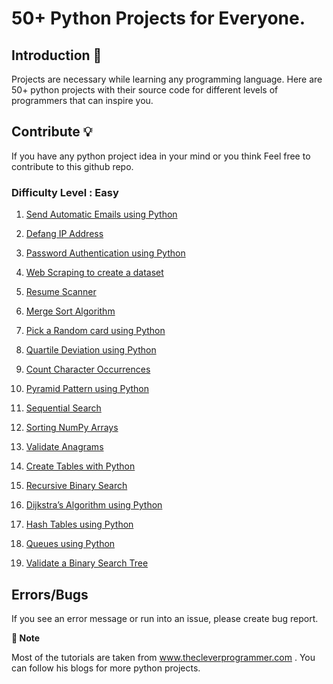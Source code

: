 # 50+ Python Projects for Everyone.
## Introduction 👋
Projects are necessary while learning any programming language. Here are 50+ python projects with their source code for different levels of programmers that can inspire you.
## Contribute 💡
If you have any python project idea in your mind or you think  Feel free to contribute to this github repo.

### Difficulty Level : Easy

1. [Send Automatic Emails using Python](https://thecleverprogrammer.com/2021/06/11/send-automatic-emails-using-python/)


2. [Defang IP Address](https://thecleverprogrammer.com/2021/02/22/defang-ip-address-using-python/)
3. [Password Authentication using Python](https://thecleverprogrammer.com/2021/05/02/password-authentication-using-python/)
4. [Web Scraping to create a dataset](https://thecleverprogrammer.com/2021/05/14/web-scraping-to-create-a-dataset-using-python/)
5. [Resume Scanner](https://thecleverprogrammer.com/2021/05/30/resume-scanner-using-python/)
6. [Merge Sort Algorithm](https://thecleverprogrammer.com/2021/04/22/merge-sort-using-python/)
7. [Pick a Random card using Python](https://thecleverprogrammer.com/2021/04/26/pick-a-random-card-using-python/)
8. [Quartile Deviation using Python](https://thecleverprogrammer.com/2021/05/04/quartile-deviation-using-python/)
9. [Count Character Occurrences](https://thecleverprogrammer.com/2021/03/12/count-character-occurrences-using-python/)
10. [Pyramid Pattern using Python](https://thecleverprogrammer.com/2021/04/28/pyramid-pattern-using-python/)
11. [Sequential Search](https://thecleverprogrammer.com/2021/03/10/sequential-search-using-python/)
13. [Sorting NumPy Arrays](https://thecleverprogrammer.com/2021/03/14/sort-numpy-arrays-using-python/)
14. [Validate Anagrams](https://thecleverprogrammer.com/2021/03/08/validate-anagrams-using-python/)
15. [Create Tables with Python](https://thecleverprogrammer.com/2021/03/18/create-tables-using-python/)
16. [Recursive Binary Search](https://thecleverprogrammer.com/2021/03/06/recursive-binary-search-using-python/)
17. [Dijkstra’s Algorithm using Python](https://thecleverprogrammer.com/2021/04/18/dijkstras-algorithm-using-python/)
18. [Hash Tables using Python](https://thecleverprogrammer.com/2021/03/04/hash-tables-using-python/)
19. [Queues using Python](https://thecleverprogrammer.com/2021/03/02/queues-using-python/)
20. [Validate a Binary Search Tree](https://thecleverprogrammer.com/2021/03/01/validate-a-binary-search-tree-using-python/)

## Errors/Bugs
If you see an error message or run into an issue, please create bug report.


**📝 Note**

Most of the tutorials are taken from www.thecleverprogrammer.com . You can follow his blogs for more python projects.

